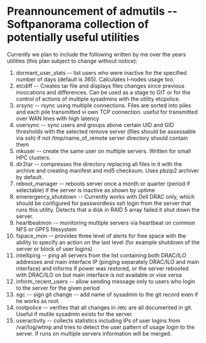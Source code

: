 # Preannouncement of admutils -- Softpanorama collection of potentially useful utilities

Currently we plan to include the following written by me over the years utilities (this plan subject to change without notice):

1. dormant_user_stats -- list users who were inactive for the specified number of days (default is 365). Calculates I-nodes usage too. 
1. etcdiff -- Creates tar file and  displays files changes since previous invocations and differences. Can be used as a stage to GIT or for the control of actions of multiple sysadmins with the utility etcpolice.
1. xrsync -- rsync using multiple connections. Files are sorted into piles and  each pile transmitted vi own TCP connection.
useful for transmitted over WAN lines with high latency
1. usersync -- sync users and groups above certain UID and GID thresholds with the selected remove server (files should be assessable via ssh)
if not /tmp/name_of_remote server directory should contain them 
1. mkuser -- create the same user on multiple servers. Written for small HPC clusters. 
1. dir2tar -- compresses the directory replacing all files in it with the archive and creating manifest and md5 checksum. 
Uses pbzip2 archiver by default. 
1. reboot_manager -- reboots server once a month or quarter (period if selectable) if the server is inactive as shown by uptime
1. emerergency_shutdown -- Currently works with Dell DRAC only, which should be configured for passwordless ssh login from the server that runs this utility.  Detects that a disk    in RAID 5 array failed it shut down the server.
1. heartbeatmon -- monitoring multiple servers via heartbeat on common NFS or GPFS filesystem 
1. fspace_mon -- provides three level of alerts for free space with the ability to specify an action on the last level (for example shutdown of the server or block of user logins) 
1. intelliping -- ping all servers from the list containing both DRAC/ILO addresses and main interface IP 
(pinging separately DRAC/ILO and main interface) and informs if power was restored, or the server rebooted with DRAC/ILO 
on but main interface is not available or vise versa 
1. inform_recent_users -- allow sending message only to users who login to the server for the given period
1. sgc -- sign git change -- add name of sysadmin to the git record even if he works as root. 
1. rootpolice -- verifies that all changes in  /etc are all documented in git. Useful if mutile sysadmin exists for the server. 
1. useractivity -- collects statistics including IPs of user logins from /var/log/wtmp and tries to detect the user pattern of usage 
login to the server. If runs on multiple servers information will be merged.  
